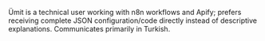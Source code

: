 Ümit is a technical user working with n8n workflows and Apify; prefers receiving complete JSON configuration/code directly instead of descriptive explanations. Communicates primarily in Turkish.